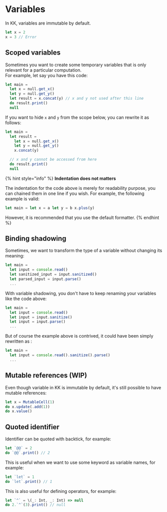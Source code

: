 # Variables

In KK, variables are immutable by default.

```typescript
let x = 2
x = 3 // Error
```

## Scoped variables

Sometimes you want to create some temporary variables that is only relevant for a particular computation.  
For example, let say you have this code:

```typescript
let main = 
  let x = null.get_x()
  let y = null.get_y()
  let result = x.concat(y) // x and y not used after this line
  do result.print()
  null
```

If you want to hide `x` and `y` from the scope below, you can rewrite it as follows:

```typescript
let main = 
  let result = 
    let x = null.get_x()
    let y = null.get_y()
    x.concat(y)

  // x and y cannot be accessed from here
  do result.print()
  null
```

{% hint style="info" %}
**Indentation does not matters**

The indentation for the code above is merely for readability purpose, you can chained them in one line if you wish. For example, the following example is valid:

```typescript
let main = let x = a let y = b x.plus(y)
```

However, it is recommended that you use the default formatter.
{% endhint %}

## Binding shadowing

Sometimes, we want to transform the type of a variable without changing its meaning:

```typescript
let main = 
  let input = console.read()
  let sanitized_input = input.sanitized()
  let parsed_input = input.parse()
  ...
```

With variable shadowing, you don't have to keep renaming your variables like the code above:

```typescript
let main = 
  let input = console.read()
  let input = input.sanitize()
  let input = input.parse()
  ...
```

But of course the example above is contrived, it could have been simply rewritten as :

```typescript
let main = 
  let input = console.read().sanitize().parse()
  ...
```

## Mutable references \(WIP\)

Even though variable in KK is immutable by default, it's still possible to have mutable references:

```typescript
let x = MutableCell(1)
do x.update(.add(1))
do x.value()
```

## Quoted identifier

Identifier can be quoted with backtick, for example:

```typescript
let `@@` = 2
do `@@`.print() // 2
```

This is useful when we want to use some keyword as variable names, for example:

```typescript
let `let` = 1
do `let`.print() // 1
```

This is also useful for defining operators, for example:

```typescript
let `^` = \(_: Int, _: Int) => null
do 2.`^`(3).print() // null
```

